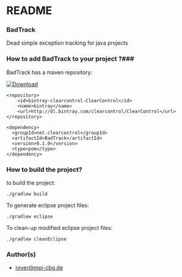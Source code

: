 # README #

### BadTrack ###

Dead simple exception tracking for java projects

### How to add BadTrack to your project ?###

BadTrack has a maven repository:

[ ![Download](https://api.bintray.com/packages/clearcontrol/ClearControl/BadTrack/images/download.svg) ](https://bintray.com/clearcontrol/ClearControl/BadTrack/_latestVersion)

```
<repository>
    <id>bintray-clearcontrol-ClearControl</id>
    <name>bintray</name>
    <url>http://dl.bintray.com/clearcontrol/ClearControl</url>
</repository>
```
```
<dependency>
  <groupId>net.clearcontrol</groupId>
  <artifactId>BadTrack</artifactId>
  <version>0.1.0</version>
  <type>pom</type>
</dependency>
```

### How to build the project? ###

to build the project:

    ./gradlew build

To generate eclipse project files:

    ./gradlew eclipse

To clean-up modified eclipse project files:

    ./gradlew cleanEclipse


### Author(s) ###

* royer@mpi-cbg.de
